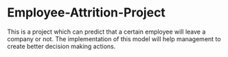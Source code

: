 # Employee-Attrition-Project
This is a project which can predict that a certain employee will leave a company or not. The implementation of this model will help management to create better decision making actions.
